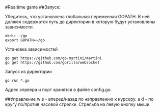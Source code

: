 #Realtime game
##Запуск:

Убедитесь, что установлена глобальная переменная GOPATH. В 
ней должен содержатся путь до директории в которую будут
установлены зависимости.

```
mkdir ~/go
export GOPATH=~/go
```

Установка зависимостей
```
go get https://github.com/go-martini/martini
go get https://github.com/gorilla/websocket
```
Запуск из директории
```
go run *.go
```
Адрес сервера и порт хранятся в файле config.go.

##Управление
w s - вперед/назад по направлению к курсору.
a d - по кругу по/против часовой стрелки.
Cтрельба на левую кнопку мыши.
